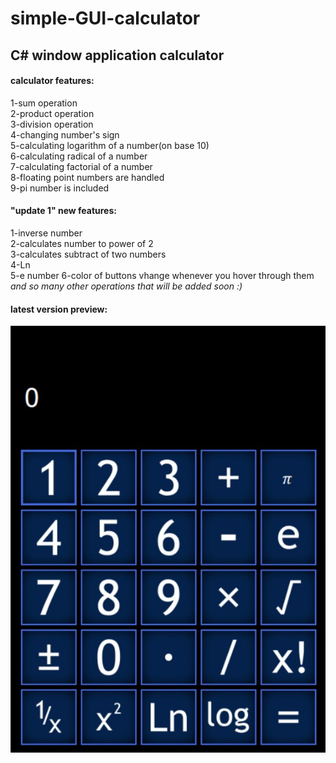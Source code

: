 # simple-GUI-calculator  
## C# window application calculator ##  
#### calculator features: ####  
1-sum operation  
2-product operation  
3-division operation  
4-changing number's sign  
5-calculating logarithm of a number(on base 10)  
6-calculating radical of a number  
7-calculating factorial of a number  
8-floating point numbers are handled  
9-pi number is included  
#### "update 1" new features: ####  
1-inverse number  
2-calculates number to power of 2  
3-calculates subtract of two numbers  
4-Ln  
5-e number
6-color of buttons vhange whenever you hover through them  
_and so many other operations that will be added soon :)_  
#### latest version preview: ####  

![picture alt](/WindowsFormsApp2/preview.jpg)

